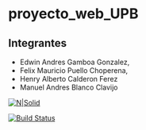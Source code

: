 # proyecto_web_UPB

## Integrantes
- Edwin Andres Gamboa Gonzalez,
- Felix Mauricio Puello Choperena,
- Henry Alberto Calderon Ferez
- Manuel Andres Blanco Clavijo

[![N|Solid](https://cldup.com/dTxpPi9lDf.thumb.png)](https://nodesource.com/products/nsolid)

[![Build Status](https://travis-ci.org/joemccann/dillinger.svg?branch=master)](https://travis-ci.org/joemccann/dillinger)
